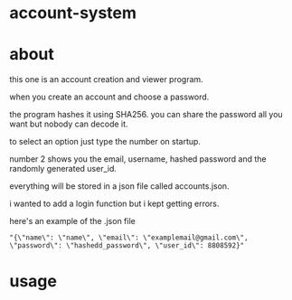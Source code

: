 # account-system
# about 
this one is an account creation and viewer program.

 when you create an account and choose a password.
 
 the program hashes it using SHA256.
 you can share the password all you want but nobody can decode it.
 
to select an option just type the number on startup.

number 2 shows you the email, username, hashed password and the randomly generated user_id.

everything will be stored in a json file called accounts.json.

i wanted to add a login function but i kept getting errors.

here's an example of the .json file
```
"{\"name\": \"name\", \"email\": \"examplemail@gmail.com\", \"password\": \"hashedd_password\", \"user_id\": 8808592}"
```

# usage
